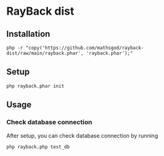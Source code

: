 # RayBack dist

## Installation
```
php -r "copy('https://github.com/mathsgod/rayback-dist/raw/main/rayback.phar', 'rayback.phar');"
```


## Setup

```
php rayback.phar init
```


## Usage

### Check database connection

After setup, you can check database connection by running

```
php rayback.php test_db
```
